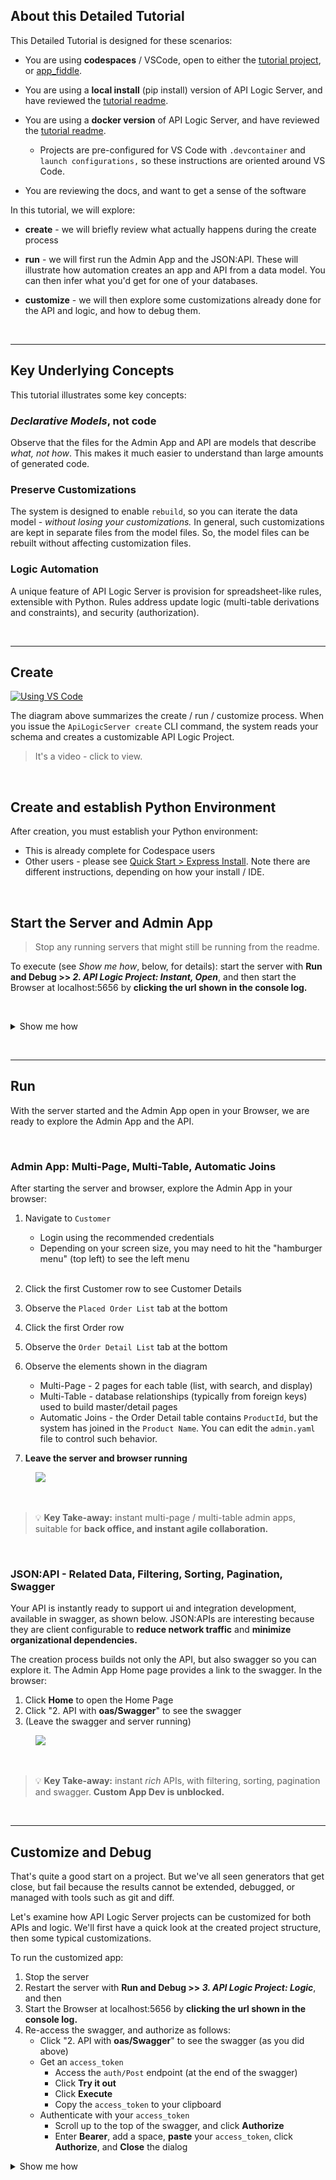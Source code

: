 ## About this Detailed Tutorial

This Detailed Tutorial is designed for these scenarios:

* You are using **codespaces** / VSCode, open to either the [tutorial project](https://github.com/codespaces/new?hide_repo_select=true&ref=main&repo=593459232), or [app_fiddle](https://github.com/codespaces/new?hide_repo_select=true&ref=main&repo=594296622).

* You are using a **local install** (pip install) version of API Logic Server, and have reviewed the [tutorial readme](https://github.com/ApiLogicServer/tutorial#readme).

* You are using a **docker version** of API Logic Server, and have reviewed the [tutorial readme](https://github.com/ApiLogicServer/tutorial#readme).

   * Projects are pre-configured for VS Code with `.devcontainer` and `launch configurations,` so these instructions are oriented around VS Code.

* You are reviewing the docs, and want to get a sense of the software

In this tutorial, we will explore:

* **create** - we will briefly review what actually happens during the create process

* **run** - we will first run the Admin App and the JSON:API.  These will illustrate how automation creates an app and API from a data model.  You can then infer what you'd get for one of your databases.

* **customize** - we will then explore some customizations already done for the API and logic, and how to debug them.

&nbsp;&nbsp;

---

## Key Underlying Concepts
This tutorial illustrates some key concepts:

### _Declarative Models_, not code
Observe that the files for the Admin App and API are models that describe _what, not how_.  This makes it much easier to understand than large amounts of generated code.

### Preserve Customizations
The system is designed to enable `rebuild`, so you can iterate the data model - _without losing your customizations._  In general, such customizations are kept in separate files from the model files.  So, the model files can be rebuilt without affecting customization files.

### Logic Automation
A unique feature of API Logic Server is provision for spreadsheet-like rules, extensible with Python.  Rules address update logic (multi-table derivations and constraints), and security (authorization).

&nbsp;&nbsp;

---

## Create

[![Using VS Code](https://github.com/valhuber/apilogicserver/wiki/images//creates-and-runs-video.jpg?raw=true?raw=true)](https://youtu.be/tOojjEAct4M "Using VS Code with the ApiLogicServer container - click for video")

The diagram above summarizes the create / run / customize process.  When you issue the `ApiLogicServer create` CLI command, the system reads your schema and creates a customizable API Logic Project.

> It's a video - click to view.

&nbsp;

## Create and establish Python Environment

After creation, you must establish your Python environment:

* This is already complete for Codespace users
* Other users - please  see [Quick Start > Express Install](https://valhuber.github.io/ApiLogicServer/IDE-Execute/).  Note there are different instructions, depending on how your install / IDE.


&nbsp;&nbsp;

## Start the Server and Admin App

> Stop any running servers that might still be running from the readme.

To execute (see *Show me how*, below, for details): start the server with **Run and Debug >> *2. API Logic Project: Instant, Open***, and then start the Browser at localhost:5656 by **clicking the url shown in the console log.**

&nbsp;

<details markdown>

<summary> Show me how </summary>

&nbsp;

To run the ApiLogicProject app:

1. Start the Server:

    1. Click **Run and Debug**
    2. Use the dropdown to select **3. API Logic Project: Logic**, and
    3. Click the green button to start the server
<br><br>

2. Start the Browser at localhost:5656 by **clicking the url shown in the console log.**

<figure><img src="https://github.com/ApiLogicServer/Docs/blob/main/docs/images/tutorial/2-apilogicproject.png?raw=true"></figure>

</details>

&nbsp;

---

## Run

With the server started and the Admin App open in your Browser, we are ready to explore the Admin App and the API.

&nbsp;

### Admin App: Multi-Page, Multi-Table, Automatic Joins

After starting the server and browser, explore the Admin App in your browser:

1. Navigate to `Customer`
      * Login using the recommended credentials
      * Depending on your screen size, you may need to hit the "hamburger menu" (top left) to see the left menu<br/><br/>
2. Click the first Customer row  to see Customer Details
3. Observe the `Placed Order List` tab at the bottom
4. Click the first Order row
5. Observe the `Order Detail List` tab at the bottom
6. Observe the elements shown in the diagram

      * Multi-Page - 2 pages for each table (list, with search, and display)
      * Multi-Table - database relationships (typically from foreign keys) used to build master/detail pages
      * Automatic Joins - the Order Detail table contains `ProductId`, but the system has joined in the `Product Name`.  You can edit the `admin.yaml` file to control such behavior.

7. __Leave the server and browser running__

<figure><img src="https://github.com/valhuber/apilogicserver/wiki/images/ui-admin/run-admin-app.png?raw=true"></figure>

&nbsp;&nbsp;

  > :bulb: **Key Take-away:** instant multi-page / multi-table admin apps, suitable for **back office, and instant agile collaboration.**

&nbsp;

### JSON:API - Related Data, Filtering, Sorting, Pagination, Swagger

Your API is instantly ready to support ui and integration
development, available in swagger, as shown below.  JSON:APIs are interesting because they
are client configurable to **reduce network traffic** and **minimize organizational dependencies.**

The creation process builds not only the API, but also swagger so you can explore it.  The Admin App Home page provides a link to the swagger.  In the browser:

1. Click __Home__ to open the Home Page
2. Click "2. API with __oas/Swagger__" to see the swagger
3. (Leave the swagger and server running)

<figure><img src="https://github.com/valhuber/apilogicserver/wiki/images/ui-admin/swagger.png?raw=true"></figure>
&nbsp;&nbsp;&nbsp;

  > :bulb: **Key Take-away:** instant *rich* APIs, with filtering, sorting, pagination and swagger.  **Custom App Dev is unblocked.**

&nbsp;&nbsp;

---

## Customize and Debug

That's quite a good start on a project.  But we've all seen generators that get close, but fail because the results cannot be extended, debugged, or managed with tools such as git and diff.

Let's examine how API Logic Server projects can be customized for both APIs and logic.  We'll first have a quick look at the created project structure, then some typical customizations.

To run the customized app:

1. Stop the server
2. Restart the server with **Run and Debug >> *3. API Logic Project: Logic***, and then
3. Start the Browser at localhost:5656 by **clicking the url shown in the console log.**
4. Re-access the swagger, and authorize as follows:
   * Click "2. API with __oas/Swagger__" to see the swagger (as you did above)
   * Get an `access_token`
      * Access the `auth/Post` endpoint (at the end of the swagger)
      * Click **Try it out**
      * Click **Execute**
      * Copy the `access_token` to your clipboard
   * Authenticate with your `access_token`
      * Scroll up to the top of the swagger, and click **Authorize**
      * Enter **Bearer**, add a space, **paste** your `access_token`, click **Authorize**, and **Close** the dialog 

<details markdown>

<summary> Show me how </summary>

&nbsp;

Get `access_token`:

<figure><img src="https://github.com/ApiLogicServer/Docs/blob/main/docs/images/security/token-get.png?raw=true"></figure>

&nbsp;

Authenticate with your `access_token`:

<figure><img src="https://github.com/ApiLogicServer/Docs/blob/main/docs/images/security/token-auth.png?raw=true></figure>

</details>

&nbsp;

### Project Structure
Use VS Code's **Project Explorer** to see the project structure under *3. ApiLogicProject_Logic*:

| Directory | Usage                         | Key Customization File             | Typical Customization                                                                 |
|:-------------- |:------------------------------|:-----------------------------------|:--------------------------------------------------------------------------------------|
| ```api``` | JSON:API                      | ```api/customize_api.py```         | Add new end points / services                                                         |
| ```database``` | SQLAlchemy Data Model Classes | ```database/customize_models.py``` | Add derived attributes, and relationships missing in the schema                       |
| ```logic``` | Transactional Logic           | ```logic/declare_logic.py```       | Declare multi-table derivations, constraints, and events such as send mail / messages |
| ```security``` | Admin App                     | ```security/declare_security.py```          | Control role-based access to data rows                                                 |
| ```ui``` | Admin App                     | ```ui/admin/admin.yaml```          | Control field display, ordering, etc.                                                 |

<figure><img src="https://raw.githubusercontent.com/valhuber/ApiLogicServer/main/images/generated-project.png"></figure>

Let's now explore some examples.

### Admin App Customization
There is no code for the Admin app - it's behavior is declared in the `admin.yaml` model file.  Alter this file to control labels, hide fields, change display order, etc:

1. Open **Explorer > ui/admin/admin.yaml**
   * Find and alter the string `- label: 'Placed Order List*'` (e.g, make it plural)
   * Click Save
3. Load the updated configuration: in the running Admin App, click __Configuration > Reset__ and __Apply__
4. Revisit **Customer > Order** to observe the new label

&nbsp;&nbsp;&nbsp;

  > :bulb: **Key Take-away:** you can alter labels, which fields are displayed and their order, etc -- via a simple model.  No need to learn a new framework, or deal with low-level code or html.


&nbsp;&nbsp;&nbsp;

### API Customization

While a standards-based API is a great start, sometimes you need custom endpoints tailored exactly to your business requirement.  You can create these as shown below, where we create an additional endpoint for `add_order`.

To review the implementation: 

1. Open **Explorer > api/customize_api.py**:
3. Set the breakpoint as shown
4. Use the swagger to access the `ServicesEndPoint > add_order`, and
   1. **Try it out**, then 
   2. **execute**
5. Your breakpoint will be hit
   1. You can examine the variables, step, etc.
6. Click **Continue** on the floating debug menu (upper right in screen shot below)

<figure><img src="https://github.com/valhuber/apilogicserver/wiki/images/tutorial/customize-api.png?raw=true"></figure>

&nbsp;

### Logic
API and UI automation are impressive answers to _familiar_ challenges.  Logic automation is a _unique_ answer to a significant and unaddressed problem:

> :exclamation: For transaction systems, backend constraint and derivation logic is often nearly *half* the system.  This is not addressed by conventional approaches of "your code goes here".
 
The *logic* portion of API *Logic* server is a declarative approach - you declare spreadsheet-like rules for multi-table constraints and derivations.  The 5 rules shown below represent the same logic as 200 lines of Python - a remarkable **40X.**

> :bulb: Since they automate all the re-use and dependency management, rules are [40X more concise](https://github.com/valhuber/LogicBank/wiki/by-code) than code.  Like a spreadsheet, rules __watch__ for changes, __react__ by automatically executing relevant rules, which can __chain__ to activate other rules; you can [visualize the process here](https://valhuber.github.io/ApiLogicServer/Logic-Operation/#watch-react-chain).

[Logic](https://valhuber.github.io/ApiLogicServer/Logic-Why/) consists of rules **and** conventional Python code.  Explore it like this:

1. Open **Explorer > logic/declare_logic.py**:
   * Observe the 5 rules highlighted in the diagram below.  These are built with code completion.
2. Set a breakpoint as shown
   * This event illustrates that logic is mainly _rules,_ extensible with standard _Python code_
3. Using swagger, re-execute the `add_order` endpoint
4. When you hit the breakpoint, expand `row` VARIABLES list (top left)

<figure><img src="https://github.com/valhuber/apilogicserver/wiki/images/tutorial/debug-logic.png?raw=true"></figure>

Internally, rules execute by listening to SQLAlchemy `before_flush` events, as [described here](https://valhuber.github.io/ApiLogicServer/Logic-Operation/#how-usage-and-operation-overview).

> This rule architecture ensures that rules are always re-used across all client applications and integrations.  This avoids common "fat client" approaches that embed logic in user interface controllers, which leads to replication and inconsistency.

&nbsp;&nbsp;

---

## Test

You can test using standard api and ui test tools.  We recommend exploring the [Behave framework](https://valhuber.github.io/ApiLogicServer/Behave/).  This can be used as part of an overall agile approach as described in the [Logic Tutorial](https://valhuber.github.io/ApiLogicServer/Logic-Tutorial/).

TL;DR - features and test scripts are predefined in the sample; to run them (with the server running):

1. Run Launch Configuration `Run Behave Logic` 
2. Run Launch Configuration ``Behave Logic Report`` 
3. Open `test/api_logic_server_behave/reports/Behave Logic Report.md`

&nbsp;&nbsp;

   > The sample Scenarios below were chosen to illustrate the basic patterns of using rules. Open the disclosure box ("Tests - and their logic...") to see the implementation and notes.   

For more information, see [Testing with Behave](https://valhuber.github.io/ApiLogicServer/Behave/).

&nbsp;&nbsp;

---

## Wrap up
Let's recap what you've seen:

* **ApiLogicProject Creation and Execution** - a database API and an Admin App - created automatically from a database, in moments instead of weeks or months


* **Customizable** - the UI, API and Logic - using Visual Studio code, for both editing and debugging


### Next Steps

After the Tutorial, these are excellent next steps:

* Try other databases - here are [some installed samples](https://valhuber.github.io/ApiLogicServer/Data-Model-Examples/), and try your own
* Explore the [Logic Tutorial](https://valhuber.github.io/ApiLogicServer/Logic-Tutorial/).


### Docker cleanup
VS Code leaves the container and image definitions intact, so you can quickly resume your session.  You may wish to delete this. It will look something like `vsc-ApiLogicProject...`.

&nbsp;&nbsp;&nbsp;